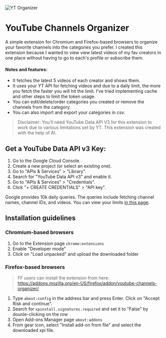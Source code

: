 ![YT Organizer](https://github.com/user-attachments/assets/215bb2a1-5748-43a2-b2ba-3add74f17d31)

# YouTube Channels Organizer
A simple extension for Chromium and Firefox-based browsers to organize your favorite channels into the categories you prefer. 
I created this extension because I wanted to view view latest videos of my fav creators in one place without having to go to each's profile or subscribe them. 

#### Notes and features:
- It fetches the latest 5 videos of each creator and shows them.
- It uses your YT API for fetching videos and due to a daily limit, the more you fetch the faster you will hit the limit. I've tried implementing cache and other steps to limit the token usage.
- You can edit/delete/order categories you created or remove the channels from the category. 
- You can also import and export your categories in csv.


> Disclaimer: You'll need YouTube Data API V3 for this extension to work due to various limitations set by YT. This extension was created with the help of AI.


## Get a YouTube Data API v3 Key:
1. Go to the Google Cloud Console.
2. Create a new project (or select an existing one).
3. Go to "APIs & Services" > "Library".
4. Search for "YouTube Data API v3" and enable it.
5. Go to "APIs & Services" > "Credentials".
6. Click "+ CREATE CREDENTIALS" > "API key".

Google provides 10k daily queries. The queries include fetching channel names, channel IDs, and videos. You can view your limits [in this page](https://console.cloud.google.com/apis/api/youtube.googleapis.com/quotas).

## Installation guidelines

### Chromium-based browsers
1. Go to the Extension page `chrome:extensions`
2. Enable "Developer mode"
3. Click on "Load unpacked" and upload the downloaded folder

### Firefox-based browsers
> FF users can install the extension from here: https://addons.mozilla.org/en-US/firefox/addon/youtube-channels-organizer/
1. Type `about:config` in the address bar and press Enter. Click on "Accept Risk and continue".
2. Search for `xpinstall.signatures.required` and set it to "False" by dounle-clicking on the row
3. Open Add-ons Manager page `about:addons`
4. From gear icon, select "Install add-on from file" and select the downloaded xpi file.

